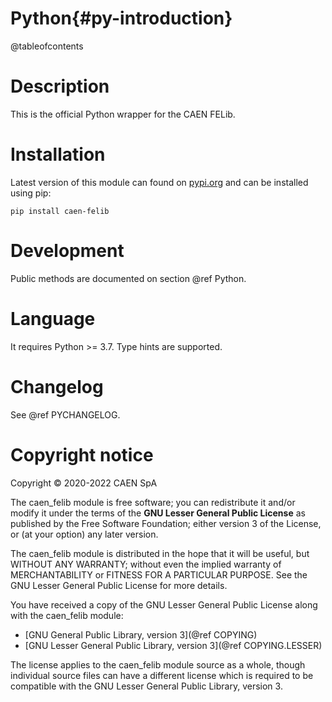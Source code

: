 # Python{#py-introduction}
@tableofcontents

# Description
This is the official Python wrapper for the CAEN FELib.

# Installation
Latest version of this module can found on [pypi.org](https://pypi.org/project/caen-felib/)
and can be installed using pip:

    pip install caen-felib

# Development
Public methods are documented on section @ref Python.

# Language
It requires Python >= 3.7. Type hints are supported.

# Changelog
See @ref PYCHANGELOG.

# Copyright notice
Copyright &copy; 2020-2022 CAEN SpA

The caen_felib module is free software; you can redistribute it and/or
modify it under the terms of the **GNU Lesser General Public
License** as published by the Free Software Foundation; either
version 3 of the License, or (at your option) any later version.

The caen_felib module is distributed in the hope that it will be useful,
but WITHOUT ANY WARRANTY; without even the implied warranty of
MERCHANTABILITY or FITNESS FOR A PARTICULAR PURPOSE. See the GNU
Lesser General Public License for more details.

You have received a copy of the GNU Lesser General Public License along
with the caen_felib module:
- [GNU General Public Library, version 3](@ref COPYING)
- [GNU Lesser General Public Library, version 3](@ref COPYING.LESSER)

The license applies to the caen_felib module source as a whole, though
individual source files can have a different license which is required to be
compatible with the GNU Lesser General Public Library, version 3.
